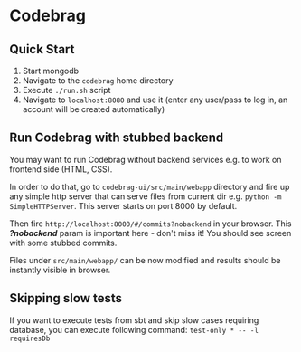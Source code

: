 # Codebrag

Quick Start
---
1. Start mongodb
2. Navigate to the `codebrag` home directory 
3. Execute `./run.sh` script
4. Navigate to `localhost:8080` and use it (enter any user/pass to log in, an account will be created automatically)

Run Codebrag with stubbed backend
---

You may want to run Codebrag without backend services e.g. to work on frontend side (HTML, CSS).

In order to do that, go to `codebrag-ui/src/main/webapp` directory and fire up any simple http server that can serve files from current dir e.g. `python -m SimpleHTTPServer`.
This server starts on port 8000 by default.

Then fire `http://localhost:8000/#/commits?nobackend` in your browser. This ***?nobackend*** param is important here - don't miss it! You should see screen with some stubbed commits.

Files under `src/main/webapp/` can be now modified and results should be instantly visible in browser.

Skipping slow tests
---
If you want to execute tests from sbt and skip slow cases requiring database, you can execute following command:
`test-only * -- -l requiresDb`
